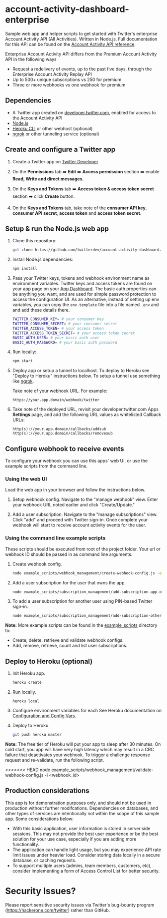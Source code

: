 # account-activity-dashboard-enterprise

Sample web app and helper scripts to get started with Twitter's enterprise Account Activity API (All Activities). Written in Node.js. Full documentation for this API can be found on the [Account Activity API reference](https://developer.twitter.com/en/docs/accounts-and-users/subscribe-account-activity/overview).

Enterprise Account Activity API differs from the Premium Account Activity API in the following ways
* Request a redelivery of events, up to the past five days, through the Enterprise Account Activity Replay API
* Up to 500+ unique subscriptions vs 250 for premium
* Three or more webhooks vs one webhook for premium

## Dependencies

* A Twitter app created on [developer.twitter.com](https://developer.twitter.com/en/apps), enabled for access to the Account Activity API
* [Node.js](https://nodejs.org)
* [Heroku CLI](https://devcenter.heroku.com/articles/heroku-cli) or other webhost (optional)
* [ngrok](https://ngrok.com/) or other tunneling service (optional)

## Create and configure a Twitter app

1. Create a Twitter app on [Twitter Developer](https://developer.twitter.com/en/apps)

2. On the **Permissions** tab ➡️ **Edit** ➡️ **Access permission** section ➡️ enable **Read, Write and direct messages**.

3. On the **Keys and Tokens** tab ➡️ **Access token & access token secret** section ➡️ click **Create** button.

4. On the **Keys and Tokens** tab, take note of the **consumer API key**, **consumer API secret**, **access token** and **access token secret**.

## Setup & run the Node.js web app

1. Clone this repository:

    ```bash
    git clone https://github.com/twitterdev/account-activity-dashboard.git
    ```

2. Install Node.js dependencies:

    ```bash
    npm install
    ```

3. Pass your Twitter keys, tokens and webhook environment name as environment variables. Twitter keys and access tokens are found on your app page on your [App Dashboard](https://developer.twitter.com/apps). The basic auth properties can be anything you want, and are used for simple password protection to access the configuration UI. As an alternative, instead of setting up env variables, you can copy the `env.template` file into a file named `.env` and and add these details there.

   ```bash
   TWITTER_CONSUMER_KEY= # your consumer key
   TWITTER_CONSUMER_SECRET= # your consumer secret
   TWITTER_ACCESS_TOKEN= # your access token
   TWITTER_ACCESS_TOKEN_SECRET= # your access token secret
   BASIC_AUTH_USER= # your basic auth user
   BASIC_AUTH_PASSWORD= # your basic auth password
   ```



4. Run locally:

    ```bash
    npm start
    ```

5. Deploy app or setup a tunnel to localhost. To deploy to Heroku see "Deploy to Heroku" instructions below. To setup a tunnel use something like [ngrok](https://ngrok.com/).

    Take note of your webhook URL. For example:

    ```text
    https://your.app.domain/webhook/twitter
    ```

6. Take note of the deployed URL, revisit your developer.twitter.com Apps **Settings** page, and add the following URL values as whitelisted Callback URLs:

    ```text
    http(s)://your.app.domain/callbacks/addsub
    http(s)://your.app.domain/callbacks/removesub
    ```

## Configure webhook to receive events

To configure your webhook you can use this apps' web UI, or use the example scripts from the command line.

### Using the web UI

Load the web app in your browser and follow the instructions below.

1. Setup webhook config. Navigate to the "manage webhook" view. Enter your webhook URL noted earlier and click "Create/Update."

2. Add a user subscription. Navigate to the "manage subscriptions" view. Click "add" and proceed with Twitter sign-in. Once complete your webhook will start to receive account activity events for the user.

### Using the command line example scripts

These scripts should be executed from root of the project folder. Your url or webhook ID should be passed in as command line arguments.

1. Create webhook config.

    ```bash
    node example_scripts/webhook_management/create-webhook-config.js -e <environment> -u <url>
    ```

2. Add a user subscription for the user that owns the app.

    ```bash
    node example_scripts/subscription_management/add-subscription-app-owner.js -e <environment>
    ```

3. To add a user subscription for another user using PIN-based Twitter sign-in.

    ```bash
    node example_scripts/subscription_management/add-subscription-other-user.js -e <environment>
    ```

**Note:** More example scripts can be found in the [example_scripts](example_scripts) directory to:

* Create, delete, retrieve and validate webhook configs.
* Add, remove, retrieve, count and list user subscriptions.

## Deploy to Heroku (optional)

1. Init Heroku app.

    ```bash
    heroku create
    ```

2. Run locally.

    ```text
    heroku local
    ```

3. Configure environment variables for each  See Heroku documentation on [Configuration and Config Vars](https://devcenter.heroku.com/articles/config-vars).

4. Deploy to Heroku.

    ```bash
    git push heroku master
    ```

**Note:** The free tier of Heroku will put your app to sleep after 30 minutes. On cold start, you app will have very high latency which may result in a CRC failure that deactivates your webhook. To trigger a challenge response request and re-validate, run the following script.

<<<<<<< HEAD
node example_scripts/webhook_management/validate-webhook-config.js
-i <webhook_id>

## Production considerations

This app is for demonstration purposes only, and should not be used in production without further modifcations. Dependencies on databases, and other types of services are intentionally not within the scope of this sample app. Some considerations below:

* With this basic application, user information is stored in server side sessions. This may not provide the best user experience or be the best solution for your use case, especially if you are adding more functionality.
* The application can handle light usage, but you may experience API rate limit issues under heavier load. Consider storing data locally in a secure database, or caching requests.
* To support multiple users (admins, team members, customers, etc), consider implementing a form of Access Control List for better security.

# Security Issues?
Please report sensitive security issues via Twitter's bug-bounty program (https://hackerone.com/twitter) rather than GitHub.
